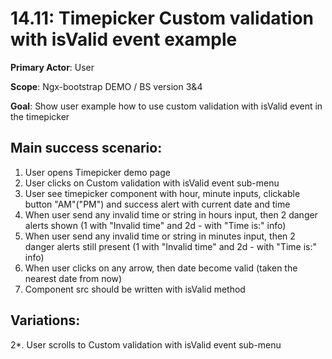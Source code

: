 14.11: Timepicker Custom validation with isValid event example
==============================================================
**Primary Actor**: User

**Scope**: Ngx-bootstrap DEMO / BS version 3&4

**Goal**: Show user example how to use custom validation with isValid event in the timepicker

Main success scenario:
----------------------
1. User opens Timepicker demo page
2. User clicks on Custom validation with isValid event sub-menu
3. User see timepicker component with hour, minute inputs, clickable button "AM"("PM") and success alert with current date and time
4. When user send any invalid time or string in hours input, then 2 danger alerts shown (1 with "Invalid time" and 2d - with "Time is:" info)
5. When user send any invalid time or string in minutes input, then 2 danger alerts still present (1 with "Invalid time" and 2d - with "Time is:" info)
6. When user clicks on any arrow, then date become valid (taken the nearest date from now)
7. Component src should be written with isValid method

Variations:
-----------
2*. User scrolls to Custom validation with isValid event sub-menu
